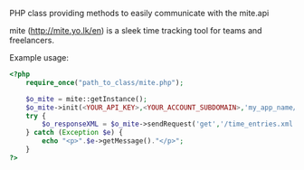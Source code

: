 PHP class providing methods to easily communicate with the mite.api

mite (http://mite.yo.lk/en) is a sleek time tracking tool for teams and freelancers.

Example usage:
````php
<?php
	require_once("path_to_class/mite.php");

	$o_mite = mite::getInstance();
	$o_mite->init(<YOUR_API_KEY>,<YOUR_ACCOUNT_SUBDOMAIN>,'my_app_name/v1.2.3');
	try {
		$o_responseXML = $o_mite->sendRequest('get','/time_entries.xml');
	} catch (Exception $e) {
		echo "<p>".$e->getMessage()."</p>";
	}
?>
````

